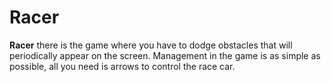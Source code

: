 # Racer

**Racer** there is the game where you have to dodge obstacles that will periodically appear on the screen.
Management in the game is as simple as possible, all you need is arrows to control the race car.
